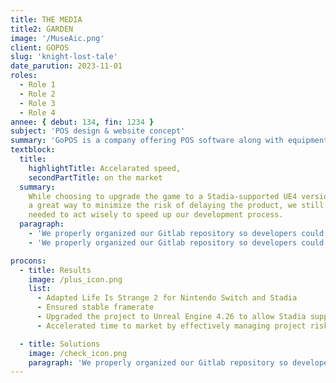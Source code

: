 ```yaml
---
title: THE MEDIA
title2: GARDEN
image: '/MuseAic.png'
client: GOPOS
slug: 'knight-lost-tale'
date_parution: 2023-11-01
roles:
  - Role 1
  - Role 2
  - Role 3
  - Role 4
annee: { debut: 134, fin: 1234 }
subject: 'POS design & website concept'
summary: 'GoPOS is a company offering POS software along with equipment for gastronomy, service outlets and amusement parks. My role was to design brand identity, logo , visuals and all UI/UX for landingpage and POS. '
textblock:
  title:
    highlightTitle: Accelarated speed,
    secondPartTitle: on the market
  summary:
    While choosing to upgrade the game to a Stadia-supported UE4 version was
    a great way to minimize the risk of delaying the product, we still
    needed to act wisely to speed up our development process.
  paragraph:
    - 'We properly organized our Gitlab repository so developers could commit code to a test branch first and push it to the main branch only after it successfully passes the review. We also created a wiki to share information with our team and make new people quickly jump into the project. We worked efficiently during development as well. For example, Dontnod implemented a custom engine to achieve cinema-quality 3D animation. Given that the conventional way of porting this functionality to a new platform would not allow us to achieve the desired acceleration in delivery, we optimized our pipeline to decrease the amount of work needed to move the animation to the new platforms.'
    - 'We properly organized our Gitlab repository so developers could commit code to a test branch first and push it to the main branch only after it successfully passes the review. We also created a wiki to share information with our team and make new people quickly jump into the project. We worked efficiently during development as well. For example, Dontnod implemented a custom engine to achieve cinema-quality 3D animation. Given that the conventional way of porting this functionality to a new platform would not allow us to achieve the desired acceleration in delivery, we optimized our pipeline to decrease the amount of work needed to move the animation to the new platforms.'

procons:
  - title: Results
    image: /plus_icon.png
    list:
      - Adapted Life Is Strange 2 for Nintendo Switch and Stadia
      - Ensured stable framerate
      - Upgraded the project to Unreal Engine 4.26 to allow Stadia support
      - Accelerated time to market by effectively managing project risks and organizing a proper work process

  - title: Solutions
    image: /check_icon.png
    paragraph: 'We properly organized our Gitlab repository so developers could commit code to a test branch first and push it to the main branch only after it successfully passes the review. We also created a wiki to share information with our team and make new people quickly jump into the project. We worked efficiently during development as well. For example, Dontnod implemented a custom engine to achieve cinema-quality 3D animation. Given that the conventional way of porting this functionality to a new platform would not allow us to achieve the desired acceleration in delivery, we optimized our pipeline to decrease the amount of work needed to move the animation to the new platforms.'
---
```

